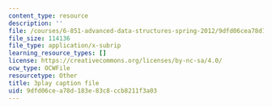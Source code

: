 ```yaml
---
content_type: resource
description: ''
file: /courses/6-851-advanced-data-structures-spring-2012/9dfd06cea78d183e83c8ccb8211f3a03_u-HHY1ylhHY.srt
file_size: 114136
file_type: application/x-subrip
learning_resource_types: []
license: https://creativecommons.org/licenses/by-nc-sa/4.0/
ocw_type: OCWFile
resourcetype: Other
title: 3play caption file
uid: 9dfd06ce-a78d-183e-83c8-ccb8211f3a03
---
```

